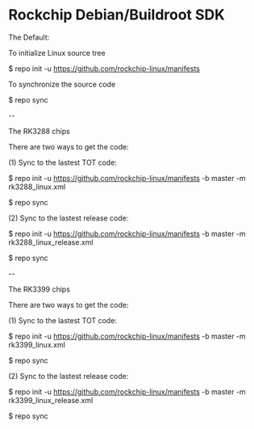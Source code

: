 # Rockchip Debian/Buildroot SDK

The Default:

To initialize Linux source tree

$ repo init -u https://github.com/rockchip-linux/manifests

To synchronize the source code

$ repo sync

--

The RK3288 chips

There are two ways to get the code:

(1) Sync to the lastest TOT code:

$ repo init -u https://github.com/rockchip-linux/manifests -b master -m rk3288_linux.xml

$ repo sync

(2) Sync to the lastest release code:

$ repo init -u https://github.com/rockchip-linux/manifests -b master -m rk3288_linux_release.xml

$ repo sync

--

The RK3399 chips

There are two ways to get the code:

(1) Sync to the lastest TOT code:

$ repo init -u https://github.com/rockchip-linux/manifests -b master -m rk3399_linux.xml

$ repo sync

(2) Sync to the lastest release code:

$ repo init -u https://github.com/rockchip-linux/manifests -b master -m rk3399_linux_release.xml

$ repo sync
